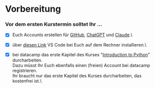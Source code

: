 # Vorbereitung

### Vor dem ersten Kurstermin solltet Ihr ...

* [x] Euch Accounts erstellen für [GitHub](https://docs.github.com/de/get-started/start-your-journey/creating-an-account-on-github), [ChatGPT](https://chatgpt.com/) und [Claude](https://claude.ai/).\

* [x] über [diesen Link](https://code.visualstudio.com/) VS Code bei Euch auf dem Rechner installieren.\

* [x] bei datacamp das erste Kapitel des Kurses "[Introduction to Python](https://campus.datacamp.com/courses/intro-to-python-for-data-science/chapter-1-python-basics?ex=1)" durcharbeiten.\
  Dazu müsst Ihr Euch ebenfalls einen (freien) Account bei datacamp registrieren.\
  Ihr braucht nur das erste Kapitel des Kurses durcharbeiten, das kostenfrei ist.\
